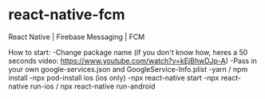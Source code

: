 # react-native-fcm
React Native | Firebase Messaging | FCM

How to start:
-Change package name (if you don't know how, heres a 50 seconds video: https://www.youtube.com/watch?v=kEjBhwDJp-A)
-Pass in your own google-services.json and GoogleService-Info.plist
-yarn / npm install
-npx pod-install ios (ios only)
-npx react-native start
-npx react-native run-ios / npx react-native run-android
